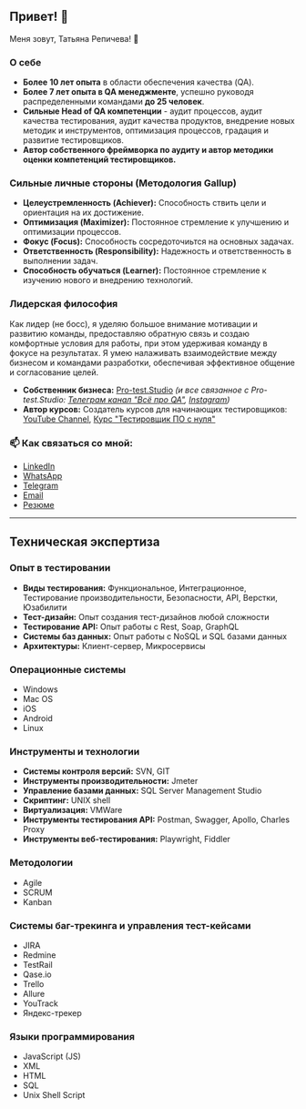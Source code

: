 ## Привет! 👋 
Меня зовут, Татьяна Репичева! 👋

### О себе

- **Более** **10 лет опыта** в области обеспечения качества (QA). 
- **Более 7 лет опыта в QA менеджменте**, успешно руководя распределенными командами **до 25 человек**. 
- **Сильные Head of QA компетенции** - аудит процессов, аудит качества тестирования, аудит качества продуктов, внедрение новых методик и инструментов, оптимизация процессов, градация и развитие тестировщиков. 
- **Автор собственного фреймворка по аудиту и автор методики оценки компетенций тестировщиков.**

### Сильные личные стороны (Методология Gallup)
- **Целеустремленность (Achiever):** Способность ствить цели и ориентация на их достижение.
- **Оптимизация (Maximizer):** Постоянное стремление к улучшению и оптимизации процессов.
- **Фокус (Focus):** Способность сосредоточиьтся на основных задачах.
- **Ответственность (Responsibility):** Надежность и ответственность в выполнении задач.
- **Способность обучаться (Learner):** Постоянное стремление к изучению нового и внедрению технологий.

### Лидерская философия
Как лидер (не босс), я уделяю большое внимание мотивации и развитию команды, предоставляю обратную связь и создаю комфортные условия для работы, при этом удерживая команду в фокусе на результатах. Я умею налаживать взаимодействие между бизнесом и командами разработки, обеспечивая эффективное общение и согласование целей.

- **Собственник бизнеса:** [Pro-test.Studio](https://pro-test.studio/) _(_и все связанное с Pro-test.Studio:_ [Телеграм канал "Всё про QA"](https://t.me/pro_test_studio), [Instagram](https://www.instagram.com/pro_test.studio/))_
- **Автор курсов:** Создатель курсов для начинающих тестировщиков:
   [YouTube Channel](youtube.com/@Pro-test.studio), [Курс "Тестировщик ПО с нуля"](https://course.pro-test.studio/)

### 📫 Как связаться со мной:
- [LinkedIn](https://www.linkedin.com/in/tatyanarepicheva/)
- [WhatsApp](https://api.whatsapp.com/send/?phone=971585902540)
- [Telegram](https://t.me/QArepkaUAE)
- [Email](mailto:tteresh1013@gmail.com)
- [Резюме](...)

---

## Техническая экспертиза

### Опыт в тестировании
- **Виды тестирования:** Функциональное, Интеграционное, Тестирование производительности, Безопасности, API, Верстки, Юзабилити
- **Тест-дизайн:** Опыт создания тест-дизайнов любой сложности
- **Тестирование API:** Опыт работы с Rest, Soap, GraphQL
- **Системы баз данных:** Опыт работы с NoSQL и SQL базами данных
- **Архитектуры:** Клиент-сервер, Микросервисы

### Операционные системы
- Windows
- Mac OS
- iOS
- Android
- Linux

### Инструменты и технологии
- **Системы контроля версий:** SVN, GIT
- **Инструменты производительности:** Jmeter
- **Управление базами данных:** SQL Server Management Studio
- **Скриптинг:** UNIX shell
- **Виртуализация:** VMWare
- **Инструменты тестирования API:** Postman, Swagger, Apollo, Charles Proxy
- **Инструменты веб-тестирования:** Playwright, Fiddler

### Методологии
- Agile
- SCRUM
- Kanban

### Системы баг-трекинга и управления тест-кейсами
- JIRA
- Redmine
- TestRail
- Qase.io
- Trello
- Allure
- YouTrack
- Яндекс-трекер

### Языки программирования
- JavaScript (JS)
- XML
- HTML
- SQL
- Unix Shell Script
